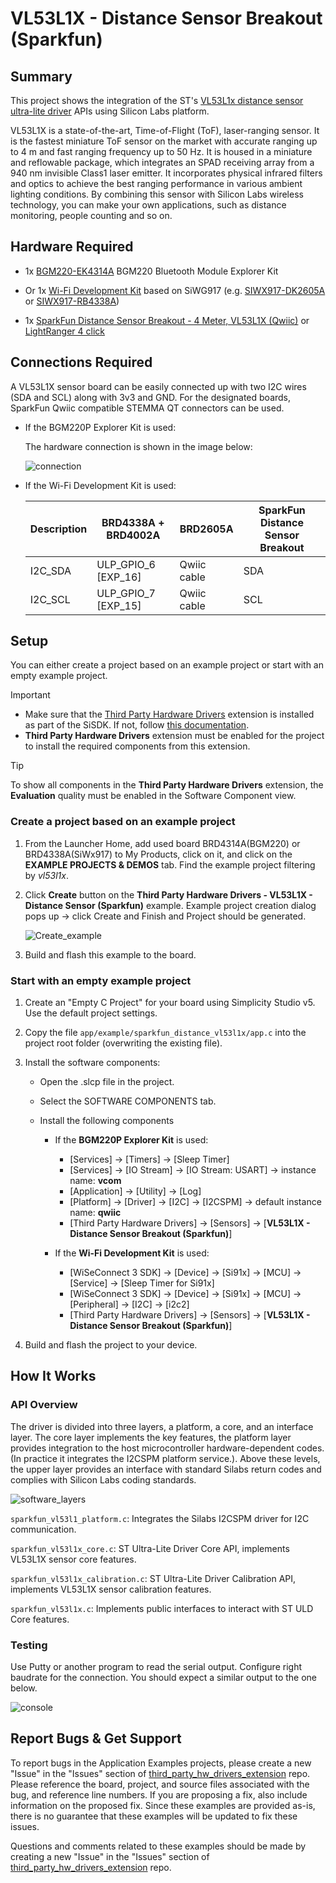 # VL53L1X - Distance Sensor Breakout (Sparkfun) #

## Summary ##

This project shows the integration of the ST's [VL53L1x distance sensor ultra-lite driver](https://www.st.com/en/imaging-and-photonics-solutions/vl53l1x.html#tools-software) APIs using Silicon Labs platform.

VL53L1X is a state-of-the-art, Time-of-Flight (ToF), laser-ranging sensor.
It is the fastest miniature ToF sensor on the market with accurate ranging up to 4 m and fast ranging frequency up to 50 Hz. It is housed in a miniature and reflowable package, which integrates an SPAD receiving array from a 940 nm invisible Class1 laser emitter. It incorporates physical infrared filters and optics to achieve the best ranging performance in various ambient lighting conditions. By combining this sensor with Silicon Labs wireless technology, you can make your own applications, such as distance monitoring, people counting and so on.

## Hardware Required ##

- 1x [BGM220-EK4314A](https://www.silabs.com/development-tools/wireless/bluetooth/bgm220-explorer-kit) BGM220 Bluetooth Module Explorer Kit

- Or 1x [Wi-Fi Development Kit](https://www.silabs.com/development-tools/wireless/wi-fi) based on SiWG917 (e.g. [SIWX917-DK2605A](https://www.silabs.com/development-tools/wireless/wi-fi/siwx917-dk2605a-wifi-6-bluetooth-le-soc-dev-kit) or [SIWX917-RB4338A](https://www.silabs.com/development-tools/wireless/wi-fi/siwx917-rb4338a-wifi-6-bluetooth-le-soc-radio-board))

- 1x [SparkFun Distance Sensor Breakout - 4 Meter, VL53L1X (Qwiic)](https://www.sparkfun.com/products/14722) or [LightRanger 4 click](https://www.mikroe.com/lightranger-4-click)

## Connections Required ##

A VL53L1X sensor board can be easily connected up with two I2C wires (SDA and SCL) along with 3v3 and GND. For the designated boards, SparkFun Qwiic compatible STEMMA QT connectors can be used.

- If the BGM220P Explorer Kit is used:

  The hardware connection is shown in the image below:

  ![connection](image/connection.png)

- If the Wi-Fi Development Kit is used:

  | Description  | BRD4338A + BRD4002A | BRD2605A | SparkFun Distance Sensor Breakout |
  | -------------| ------------------- | ------------ | ------------------ |
  | I2C_SDA      | ULP_GPIO_6 [EXP_16] | Qwiic cable  | SDA                |
  | I2C_SCL      | ULP_GPIO_7 [EXP_15] | Qwiic cable  | SCL                |

## Setup ##

You can either create a project based on an example project or start with an empty example project.

> [!IMPORTANT]
> - Make sure that the [Third Party Hardware Drivers](https://github.com/SiliconLabsSoftware/third_party_hw_drivers_extension) extension is installed as part of the SiSDK. If not, follow [this documentation](https://github.com/SiliconLabsSoftware/third_party_hw_drivers_extension/blob/master/README.md#how-to-add-to-simplicity-studio-ide).
> - **Third Party Hardware Drivers** extension must be enabled for the project to install the required components from this extension.

> [!TIP]
> To show all components in the **Third Party Hardware Drivers** extension, the **Evaluation** quality must be enabled in the Software Component view.

### Create a project based on an example project ###

1. From the Launcher Home, add used board BRD4314A(BGM220) or BRD4338A(SiWx917)  to My Products, click on it, and click on the **EXAMPLE PROJECTS & DEMOS** tab. Find the example project filtering by *vl53l1x*.

2. Click **Create** button on the **Third Party Hardware Drivers - VL53L1X - Distance Sensor (Sparkfun)** example. Example project creation dialog pops up -> click Create and Finish and Project should be generated.

   ![Create_example](image/create_example.png)

3. Build and flash this example to the board.

### Start with an empty example project ###

1. Create an "Empty C Project" for your board using Simplicity Studio v5. Use the default project settings.

2. Copy the file `app/example/sparkfun_distance_vl53l1x/app.c` into the project root folder (overwriting the existing file).

3. Install the software components:

   - Open the .slcp file in the project.

   - Select the SOFTWARE COMPONENTS tab.

   - Install the following components

      - If the **BGM220P Explorer Kit** is used:

         - [Services] → [Timers] → [Sleep Timer]
         - [Services] → [IO Stream] → [IO Stream: USART] → instance name: **vcom**
         - [Application] →  [Utility] → [Log]
         - [Platform] → [Driver] → [I2C] → [I2CSPM] → default instance name: **qwiic**
         - [Third Party Hardware Drivers] → [Sensors] → [**VL53L1X - Distance Sensor Breakout (Sparkfun)**]

      - If the **Wi-Fi Development Kit** is used:

         - [WiSeConnect 3 SDK] → [Device] → [Si91x] → [MCU] → [Service] → [Sleep Timer for Si91x]
         - [WiSeConnect 3 SDK] → [Device] → [Si91x] → [MCU] → [Peripheral] → [I2C] → [i2c2]
         - [Third Party Hardware Drivers] → [Sensors] → [**VL53L1X - Distance Sensor Breakout (Sparkfun)**]

4. Build and flash the project to your device.

## How It Works ##

### API Overview ###

The driver is divided into three layers, a platform, a core, and an interface layer. The core layer implements the key features, the platform layer provides integration to the host microcontroller hardware-dependent codes. (In practice it integrates the I2CSPM platform service.). Above these levels, the upper layer provides an interface with standard Silabs return codes and complies with Silicon Labs coding standards.

![software_layers](image/software_layers.png)

`sparkfun_vl53l1_platform.c`: Integrates the Silabs I2CSPM driver for I2C communication.

`sparkfun_vl53l1x_core.c`: ST Ultra-Lite Driver Core API, implements VL53L1X sensor core features.

`sparkfun_vl53l1x_calibration.c`: ST Ultra-Lite Driver Calibration API, implements VL53L1X sensor calibration features.

`sparkfun_vl53l1x.c`: Implements public interfaces to interact with ST ULD Core features.

### Testing ###

Use Putty or another program to read the serial output. Configure right baudrate for the connection. You should expect a similar output to the one below.

![console](image/console.png)

## Report Bugs & Get Support ##

To report bugs in the Application Examples projects, please create a new "Issue" in the "Issues" section of [third_party_hw_drivers_extension](https://github.com/SiliconLabsSoftware/third_party_hw_drivers_extension) repo. Please reference the board, project, and source files associated with the bug, and reference line numbers. If you are proposing a fix, also include information on the proposed fix. Since these examples are provided as-is, there is no guarantee that these examples will be updated to fix these issues.

Questions and comments related to these examples should be made by creating a new "Issue" in the "Issues" section of [third_party_hw_drivers_extension](https://github.com/SiliconLabsSoftware/third_party_hw_drivers_extension) repo.
